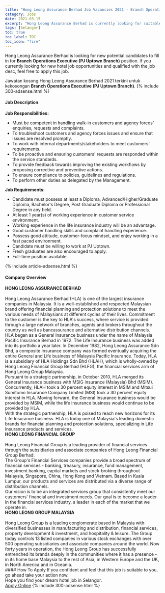 ```yaml
---
title: "Hong Leong Assurance Berhad Job Vacancies 2021 - Branch Operations Executive (PJ Uptown Branch)" 
category: Jobs 
date: 2021-03-15 
excerpt: "Hong Leong Assurance Berhad is currently looking for suitable person to fill in the Branch Operations Executive (PJ Uptown Branch) which positioned at Selangor" 
tags: [Selangor] 
toc: true 
toc_label: TOC 
toc_icon: "fire" 
--- 
```


<p>Hong Leong Assurance Berhad is looking for new potential candidates to fill in for <b>Branch Operations Executive (PJ Uptown Branch)</b> position. If you currently looking for new hotel job opportunities and qualified with the job desc, feel free to apply this job.
</p>Jawatan kosong Hong Leong Assurance Berhad 2021 terkini untuk kekosongan <b>Branch Operations Executive (PJ Uptown Branch)</b>. 
{% include 300-adsense.html %} 
<div><div><h4>Job Description</h4></div><div><div><span><div><div><strong>Job Responsibilities:</strong></div><ul><li>Must be competent in handling walk-in customers and agency forces' enquiries, requests and complaints.</li><li>To troubleshoot customers and agency forces issues and ensure that issues are resolved promptly.</li><li>To work with internal departments/stakeholders to meet customers' requirements.</li><li>To be proactive and ensuring customers' requests are responded within the service standards.</li><li>To provide feedback towards improving the existing workflows by proposing corrective and preventive actions.</li><li>To ensure compliance to policies, guidelines and regulations.</li><li>To perform other duties as delegated by the Management.</li></ul><div><strong>Job Requirements:</strong></div><ul><li>Candidate must possess at least a Diploma, Advanced/Higher/Graduate Diploma, Bachelor's Degree, Post Graduate Diploma or Professional Degree in any field.</li><li>At least 1 year(s) of working experience in customer service environment.</li><li>Working experience in the life insurance industry will be an advantage.</li><li>Good customer handling skills and complaint handling experience.</li><li>Possess good attitude, customer-focus mindset, and enjoy working in a fast paced environment.</li><li>Candidate must be&#160;willing to work at PJ Uptown.</li><li>Fresh graduates are also&#160;encouraged to apply.</li><li>Full-time position available.</li></ul></div></span></div></div></div> 
{% include article-adsense.html %} 
<div><div><h4>Company Overview</h4></div><div><div><span><div><div>
<strong>HONG LEONG ASSURANCE BERHAD</strong></div>
<div>
<br>
	Hong Leong Assurance Berhad (HLA) is one of the largest insurance companies in Malaysia. It is a well-established and respected Malaysian brand offering financial planning and protection solutions to meet the various needs of Malaysians at different cycles of their lives. Commitment to the customer is the key to HLA's success, where service is provided through a large network of branches, agents and brokers throughout the country as well as bancassurance and alternative distribution channels.</div>
<div>
	HLA began as a General Insurance business under the name of Malaysia Pacific Insurance Berhad in 1972. The Life Insurance business was added into its portfolio a year later. In December 1982, Hong Leong Assurance Sdn Bhd, a composite insurance company was formed eventually acquiring the entire General and Life business of Malaysia Pacific Insurance. Today, HLA is a subsidiary of HLA Holdings Sdn Bhd (HLAH), which is wholly-owned by Hong Leong Financial Group Berhad (HLFG), the financial services arm of Hong Leong Group Malaysia.</div>
<div>
	Pursuant to a strategic partnership, in October 2010, HLA merged its General Insurance business with MSIG Insurance (Malaysia) Bhd (MSIM). Concurrently, HLAH took a 30 percent equity interest in MSIM and Mitsui Sumitomo Insurance Company Limited (MSI) took a 30 percent equity interest in HLA. Moving forward, the General Insurance business would be provided by MSIM, while the life insurance business would continue to be provided by HLA.</div>
<div>
	With the strategic partnership, HLA is poised to reach new horizons for its Life Insurance business. HLA is today one of Malaysia's leading domestic brands for financial planning and protection solutions, specializing in Life Insurance products and services.</div>
<div>
<strong>HONG LEONG FINANCIAL GROUP</strong></div>
<div>
<br>
	Hong Leong Financial Group is a leading provider of financial services through the subsidiaries and associate companies of Hong Leong Financial Group Berhad.</div>
<div>
	The Group's Financial Services companies provide a broad spectrum of financial services - banking, treasury, insurance, fund management, investment banking, capital markets and stock-broking throughout Malaysia, Singapore, China, Hong Kong and Vietnam. Based in Kuala Lumpur, our products and services are distributed via a diverse range of distribution channels.</div>
<div>
	Our vision is to be an integrated services group that consistently meet our customers' financial and investment needs. Our goal is to become a leader in the financial services industry, a leader in each of the market that we operate in.</div>
<div>
<strong>HONG LEONG GROUP MALAYSIA</strong></div>
<div>
<br>
	Hong Leong Group is a leading conglomerate based in Malaysia with diversified businesses in manufacturing and distribution, financial services, property development &amp; investment, and hospitality &amp; leisure. The Group today controls 13 listed companies in various stock exchanges with over 500 operating subsidiaries and associate companies around the world. Now forty years in operation, the Hong Leong Group has successfully entrenched its brands deeply in the communities where it has a presence - in its home base Malaysia to the rest of Asia, in Western Europe and the UK, in North America and in Oceania.</div></div></span></div></div></div> 
#### How To Apply 
If you confident and feel that this job is suitable to you, go ahead take your action now. <br/> 
Hope you find your dream hotel job in Selangor. <br/> 
<a href="https://www.jobstreet.com.my/en/job/branch-operations-executive-pj-uptown-branch-4504855?jobId=jobstreet-my-job-4504855" class="btn btn--info" target="_blank" rel="nofollow noopenner">Apply Online</a> 
{% include 300-adsense.html %} 
